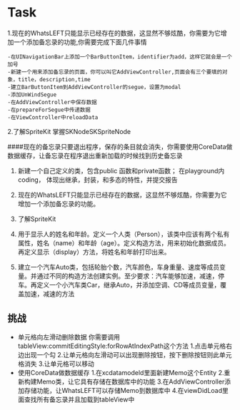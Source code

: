 # Task

1.现在的WhatsLEFT只能显示已经存在的数据，这显然不够炫酷，你需要为它增加一个添加备忘录的功能,你需要完成下面几件事情

    -在UINavigationBar上添加一个BarButtonItem，identifier为add，这样它就会是一个加号
    -新建一个用来添加备忘录的页面，你可以叫它AddViewController,页面会有三个要填的对象，title，description,time
    -建立BarButtonItem到AddViewController的segue，设置为modal
    -添加UnWindSegue
    -在AddViewController中保存数据
    -在prepareForSegue中传递数据
    -在ViewController中reloadData

2.了解SpriteKit
    掌握SKNodeSKSpriteNode



####现在的备忘录只要退出程序，保存的条目就会消失，你需要使用CoreData做数据缓存，让备忘录在程序退出重新加载的时候找到历史备忘录
1. 新建一个自己定义的类，包含public 函数和private函数； 在playground内coding， 体现出继承，封装，和多态的特性，并提交报告

2. 现在的WhatsLEFT只能显示已经存在的数据，这显然不够炫酷，你需要为它增加一个添加备忘录的功能。

3. 了解SpriteKit

4. 用于显示人的姓名和年龄。定义一个人类（Person），该类中应该有两个私有属性，姓名（name）和年龄（age）。定义构造方法，用来初始化数据成员。再定义显示（display）方法，将姓名和年龄打印出来。

5. 建立一个汽车Auto类，包括轮胎个数，汽车颜色，车身重量、速度等成员变量。并通过不同的构造方法创建实例。至少要求：汽车能够加速，减速，停车。再定义一个小汽车类Car，继承Auto，并添加空调、CD等成员变量，覆盖加速，减速的方法


## 挑战

- 单元格向左滑动删除数据
    你需要调用tableView:commitEditingStyle:forRowAtIndexPath这个方法
    1.点击单元格右边出现一个勾
    2.让单元格向左滑动可以出现删除按钮，按下删除按钮则此单元格消失
    3.让单元格可以移动
- 使用CoreData做数据缓存
    1.在xcdatamodeld里面新建Memo这个Entity
    2.重新构建Memo类，让它具有存储在数据库中的功能
    3.在AddViewController添加存储功能，让WhatsLEFT可以存储Memo到数据库中
    4.在viewDidLoad里面查找所有备忘录并且加载到tableView中



